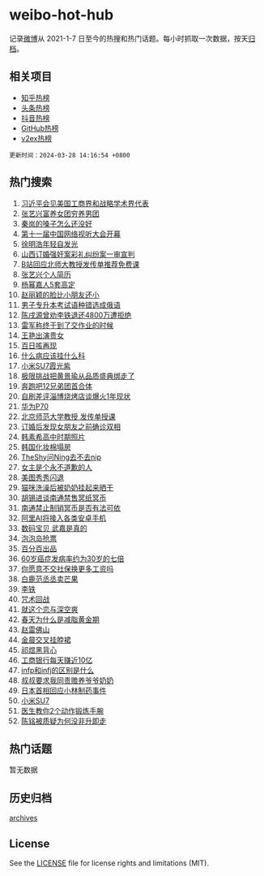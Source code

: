 # weibo-hot-hub

记录[微博](https://www.weibo.com)从 2021-1-7 日至今的热搜和热门话题。每小时抓取一次数据，按天[归档](archives)。

## 相关项目

- [知乎热榜](https://github.com/lonnyzhang423/zhihu-hot-hub)
- [头条热榜](https://github.com/lonnyzhang423/toutiao-hot-hub)
- [抖音热榜](https://github.com/lonnyzhang423/douyin-hot-hub)
- [GitHub热榜](https://github.com/lonnyzhang423/github-hot-hub)
- [v2ex热榜](https://github.com/lonnyzhang423/v2ex-hot-hub)


`更新时间：2024-03-28 14:16:54 +0800`

## 热门搜索

1. [习近平会见美国工商界和战略学术界代表](https://m.weibo.cn/search?containerid=100103type%3D1%26t%3D10%26q%3D%23%E4%B9%A0%E8%BF%91%E5%B9%B3%E4%BC%9A%E8%A7%81%E7%BE%8E%E5%9B%BD%E5%B7%A5%E5%95%86%E7%95%8C%E5%92%8C%E6%88%98%E7%95%A5%E5%AD%A6%E6%9C%AF%E7%95%8C%E4%BB%A3%E8%A1%A8%23&stream_entry_id=51&isnewpage=1&extparam=seat%3D1%26dgr%3D0%26stream_entry_id%3D51%26pos%3D0%26c_type%3D51%26q%3D%2523%25E4%25B9%25A0%25E8%25BF%2591%25E5%25B9%25B3%25E4%25BC%259A%25E8%25A7%2581%25E7%25BE%258E%25E5%259B%25BD%25E5%25B7%25A5%25E5%2595%2586%25E7%2595%258C%25E5%2592%258C%25E6%2588%2598%25E7%2595%25A5%25E5%25AD%25A6%25E6%259C%25AF%25E7%2595%258C%25E4%25BB%25A3%25E8%25A1%25A8%2523%26cate%3D10103%26filter_type%3Drealtimehot%26display_time%3D1711606613%26pre_seqid%3D17116066138320425862)
1. [张艺兴富养女团穷养男团](https://m.weibo.cn/search?containerid=100103type%3D1%26t%3D10%26q%3D%23%E5%BC%A0%E8%89%BA%E5%85%B4%E5%AF%8C%E5%85%BB%E5%A5%B3%E5%9B%A2%E7%A9%B7%E5%85%BB%E7%94%B7%E5%9B%A2%23&stream_entry_id=31&isnewpage=1&extparam=seat%3D1%26band_rank%3D1%26pos%3D0%26cate%3D5001%26lcate%3D5001%26stream_entry_id%3D31%26c_type%3D31%26filter_type%3Drealtimehot%26q%3D%2523%25E5%25BC%25A0%25E8%2589%25BA%25E5%2585%25B4%25E5%25AF%258C%25E5%2585%25BB%25E5%25A5%25B3%25E5%259B%25A2%25E7%25A9%25B7%25E5%2585%25BB%25E7%2594%25B7%25E5%259B%25A2%2523%26flag%3D1%26dgr%3D0%26realpos%3D1%26display_time%3D1711606613%26pre_seqid%3D17116066138320425862)
1. [秦岚的嗓子怎么还没好](https://m.weibo.cn/search?containerid=100103type%3D1%26t%3D10%26q%3D%23%E7%A7%A6%E5%B2%9A%E7%9A%84%E5%97%93%E5%AD%90%E6%80%8E%E4%B9%88%E8%BF%98%E6%B2%A1%E5%A5%BD%23&stream_entry_id=31&isnewpage=1&extparam=seat%3D1%26band_rank%3D2%26pos%3D1%26cate%3D5001%26lcate%3D5001%26stream_entry_id%3D31%26c_type%3D31%26filter_type%3Drealtimehot%26q%3D%2523%25E7%25A7%25A6%25E5%25B2%259A%25E7%259A%2584%25E5%2597%2593%25E5%25AD%2590%25E6%2580%258E%25E4%25B9%2588%25E8%25BF%2598%25E6%25B2%25A1%25E5%25A5%25BD%2523%26flag%3D2%26dgr%3D0%26realpos%3D2%26display_time%3D1711606613%26pre_seqid%3D17116066138320425862)
1. [第十一届中国网络视听大会开幕](https://m.weibo.cn/search?containerid=100103type%3D1%26t%3D10%26q%3D%23%E7%AC%AC%E5%8D%81%E4%B8%80%E5%B1%8A%E4%B8%AD%E5%9B%BD%E7%BD%91%E7%BB%9C%E8%A7%86%E5%90%AC%E5%A4%A7%E4%BC%9A%E5%BC%80%E5%B9%95%23&stream_entry_id=31&isnewpage=1&extparam=seat%3D1%26band_rank%3D3%26pos%3D2%26cate%3D5001%26lcate%3D5001%26stream_entry_id%3D31%26c_type%3D31%26filter_type%3Drealtimehot%26q%3D%2523%25E7%25AC%25AC%25E5%258D%2581%25E4%25B8%2580%25E5%25B1%258A%25E4%25B8%25AD%25E5%259B%25BD%25E7%25BD%2591%25E7%25BB%259C%25E8%25A7%2586%25E5%2590%25AC%25E5%25A4%25A7%25E4%25BC%259A%25E5%25BC%2580%25E5%25B9%2595%2523%26flag%3D0%26dgr%3D0%26realpos%3D3%26display_time%3D1711606613%26pre_seqid%3D17116066138320425862)
1. [徐明浩年轻自发光](https://m.weibo.cn/search?containerid=100103type%3D1%26t%3D10%26q%3D%23%E5%BE%90%E6%98%8E%E6%B5%A9%E5%B9%B4%E8%BD%BB%E8%87%AA%E5%8F%91%E5%85%89%23&stream_entry_id=31&isnewpage=1&extparam=seat%3D1%26band_rank%3D4%26pos%3D3%26is_ad_pos%3D1%26cate%3D5001%26lcate%3D5001%26topic_ad%3D1%26c_type%3D31%26filter_type%3Drealtimehot%26q%3D%2523%25E5%25BE%2590%25E6%2598%258E%25E6%25B5%25A9%25E5%25B9%25B4%25E8%25BD%25BB%25E8%2587%25AA%25E5%258F%2591%25E5%2585%2589%2523%26stream_entry_id%3D31%26dgr%3D0%26adid%3D229461%26display_time%3D1711606613%26pre_seqid%3D17116066138320425862)
1. [山西订婚强奸案彩礼纠纷案一审宣判](https://m.weibo.cn/search?containerid=100103type%3D1%26t%3D10%26q%3D%23%E5%B1%B1%E8%A5%BF%E8%AE%A2%E5%A9%9A%E5%BC%BA%E5%A5%B8%E6%A1%88%E5%BD%A9%E7%A4%BC%E7%BA%A0%E7%BA%B7%E6%A1%88%E4%B8%80%E5%AE%A1%E5%AE%A3%E5%88%A4%23&stream_entry_id=31&isnewpage=1&extparam=seat%3D1%26band_rank%3D4%26pos%3D4%26cate%3D5001%26lcate%3D5001%26stream_entry_id%3D31%26c_type%3D31%26filter_type%3Drealtimehot%26q%3D%2523%25E5%25B1%25B1%25E8%25A5%25BF%25E8%25AE%25A2%25E5%25A9%259A%25E5%25BC%25BA%25E5%25A5%25B8%25E6%25A1%2588%25E5%25BD%25A9%25E7%25A4%25BC%25E7%25BA%25A0%25E7%25BA%25B7%25E6%25A1%2588%25E4%25B8%2580%25E5%25AE%25A1%25E5%25AE%25A3%25E5%2588%25A4%2523%26flag%3D1%26dgr%3D0%26realpos%3D4%26display_time%3D1711606613%26pre_seqid%3D17116066138320425862)
1. [B站回应北师大教授发传单推荐免费课](https://m.weibo.cn/search?containerid=100103type%3D1%26t%3D10%26q%3D%23B%E7%AB%99%E5%9B%9E%E5%BA%94%E5%8C%97%E5%B8%88%E5%A4%A7%E6%95%99%E6%8E%88%E5%8F%91%E4%BC%A0%E5%8D%95%E6%8E%A8%E8%8D%90%E5%85%8D%E8%B4%B9%E8%AF%BE%23&stream_entry_id=31&isnewpage=1&extparam=seat%3D1%26band_rank%3D5%26pos%3D5%26cate%3D5001%26lcate%3D5001%26stream_entry_id%3D31%26c_type%3D31%26filter_type%3Drealtimehot%26q%3D%2523B%25E7%25AB%2599%25E5%259B%259E%25E5%25BA%2594%25E5%258C%2597%25E5%25B8%2588%25E5%25A4%25A7%25E6%2595%2599%25E6%258E%2588%25E5%258F%2591%25E4%25BC%25A0%25E5%258D%2595%25E6%258E%25A8%25E8%258D%2590%25E5%2585%258D%25E8%25B4%25B9%25E8%25AF%25BE%2523%26flag%3D1%26dgr%3D0%26realpos%3D5%26display_time%3D1711606613%26pre_seqid%3D17116066138320425862)
1. [张艺兴个人简历](https://m.weibo.cn/search?containerid=100103type%3D1%26t%3D10%26q%3D%23%E5%BC%A0%E8%89%BA%E5%85%B4%E4%B8%AA%E4%BA%BA%E7%AE%80%E5%8E%86%23&stream_entry_id=31&isnewpage=1&extparam=seat%3D1%26band_rank%3D6%26pos%3D6%26cate%3D5001%26lcate%3D5001%26stream_entry_id%3D31%26c_type%3D31%26filter_type%3Drealtimehot%26q%3D%2523%25E5%25BC%25A0%25E8%2589%25BA%25E5%2585%25B4%25E4%25B8%25AA%25E4%25BA%25BA%25E7%25AE%2580%25E5%258E%2586%2523%26flag%3D1%26dgr%3D0%26realpos%3D6%26display_time%3D1711606613%26pre_seqid%3D17116066138320425862)
1. [杨幂嘉人5套高定](https://m.weibo.cn/search?containerid=100103type%3D1%26t%3D10%26q%3D%23%E6%9D%A8%E5%B9%82%E5%98%89%E4%BA%BA5%E5%A5%97%E9%AB%98%E5%AE%9A%23&stream_entry_id=31&isnewpage=1&extparam=seat%3D1%26band_rank%3D7%26pos%3D7%26cate%3D5001%26lcate%3D5001%26stream_entry_id%3D31%26c_type%3D31%26filter_type%3Drealtimehot%26q%3D%2523%25E6%259D%25A8%25E5%25B9%2582%25E5%2598%2589%25E4%25BA%25BA5%25E5%25A5%2597%25E9%25AB%2598%25E5%25AE%259A%2523%26flag%3D1%26dgr%3D0%26realpos%3D7%26display_time%3D1711606613%26pre_seqid%3D17116066138320425862)
1. [赵丽颖的脸比小朋友还小](https://m.weibo.cn/search?containerid=100103type%3D1%26t%3D10%26q%3D%23%E8%B5%B5%E4%B8%BD%E9%A2%96%E7%9A%84%E8%84%B8%E6%AF%94%E5%B0%8F%E6%9C%8B%E5%8F%8B%E8%BF%98%E5%B0%8F%23&stream_entry_id=31&isnewpage=1&extparam=seat%3D1%26band_rank%3D8%26pos%3D8%26cate%3D5001%26lcate%3D5001%26stream_entry_id%3D31%26c_type%3D31%26filter_type%3Drealtimehot%26q%3D%2523%25E8%25B5%25B5%25E4%25B8%25BD%25E9%25A2%2596%25E7%259A%2584%25E8%2584%25B8%25E6%25AF%2594%25E5%25B0%258F%25E6%259C%258B%25E5%258F%258B%25E8%25BF%2598%25E5%25B0%258F%2523%26flag%3D2%26dgr%3D0%26realpos%3D8%26display_time%3D1711606613%26pre_seqid%3D17116066138320425862)
1. [男子专升本考试语种错选成俄语](https://m.weibo.cn/search?containerid=100103type%3D1%26t%3D10%26q%3D%23%E7%94%B7%E5%AD%90%E4%B8%93%E5%8D%87%E6%9C%AC%E8%80%83%E8%AF%95%E8%AF%AD%E7%A7%8D%E9%94%99%E9%80%89%E6%88%90%E4%BF%84%E8%AF%AD%23&stream_entry_id=31&isnewpage=1&extparam=seat%3D1%26band_rank%3D9%26pos%3D9%26cate%3D5001%26lcate%3D5001%26stream_entry_id%3D31%26c_type%3D31%26filter_type%3Drealtimehot%26q%3D%2523%25E7%2594%25B7%25E5%25AD%2590%25E4%25B8%2593%25E5%258D%2587%25E6%259C%25AC%25E8%2580%2583%25E8%25AF%2595%25E8%25AF%25AD%25E7%25A7%258D%25E9%2594%2599%25E9%2580%2589%25E6%2588%2590%25E4%25BF%2584%25E8%25AF%25AD%2523%26flag%3D0%26dgr%3D0%26realpos%3D9%26display_time%3D1711606613%26pre_seqid%3D17116066138320425862)
1. [陈戌源曾劝李铁退还4800万遭拒绝](https://m.weibo.cn/search?containerid=100103type%3D1%26t%3D10%26q%3D%23%E9%99%88%E6%88%8C%E6%BA%90%E6%9B%BE%E5%8A%9D%E6%9D%8E%E9%93%81%E9%80%80%E8%BF%984800%E4%B8%87%E9%81%AD%E6%8B%92%E7%BB%9D%23&stream_entry_id=31&isnewpage=1&extparam=seat%3D1%26band_rank%3D10%26pos%3D10%26cate%3D5001%26lcate%3D5001%26stream_entry_id%3D31%26c_type%3D31%26filter_type%3Drealtimehot%26q%3D%2523%25E9%2599%2588%25E6%2588%258C%25E6%25BA%2590%25E6%259B%25BE%25E5%258A%259D%25E6%259D%258E%25E9%2593%2581%25E9%2580%2580%25E8%25BF%25984800%25E4%25B8%2587%25E9%2581%25AD%25E6%258B%2592%25E7%25BB%259D%2523%26flag%3D0%26dgr%3D0%26realpos%3D10%26display_time%3D1711606613%26pre_seqid%3D17116066138320425862)
1. [雷军称终于到了交作业的时候](https://m.weibo.cn/search?containerid=100103type%3D1%26t%3D10%26q%3D%23%E9%9B%B7%E5%86%9B%E7%A7%B0%E7%BB%88%E4%BA%8E%E5%88%B0%E4%BA%86%E4%BA%A4%E4%BD%9C%E4%B8%9A%E7%9A%84%E6%97%B6%E5%80%99%23&stream_entry_id=31&isnewpage=1&extparam=seat%3D1%26band_rank%3D11%26pos%3D11%26cate%3D5001%26lcate%3D5001%26stream_entry_id%3D31%26c_type%3D31%26filter_type%3Drealtimehot%26q%3D%2523%25E9%259B%25B7%25E5%2586%259B%25E7%25A7%25B0%25E7%25BB%2588%25E4%25BA%258E%25E5%2588%25B0%25E4%25BA%2586%25E4%25BA%25A4%25E4%25BD%259C%25E4%25B8%259A%25E7%259A%2584%25E6%2597%25B6%25E5%2580%2599%2523%26flag%3D1%26dgr%3D0%26realpos%3D11%26display_time%3D1711606613%26pre_seqid%3D17116066138320425862)
1. [王艳出演贵女](https://m.weibo.cn/search?containerid=100103type%3D1%26t%3D10%26q%3D%23%E7%8E%8B%E8%89%B3%E5%87%BA%E6%BC%94%E8%B4%B5%E5%A5%B3%23&stream_entry_id=31&isnewpage=1&extparam=seat%3D1%26band_rank%3D12%26pos%3D12%26cate%3D5001%26lcate%3D5001%26stream_entry_id%3D31%26c_type%3D31%26filter_type%3Drealtimehot%26q%3D%2523%25E7%258E%258B%25E8%2589%25B3%25E5%2587%25BA%25E6%25BC%2594%25E8%25B4%25B5%25E5%25A5%25B3%2523%26flag%3D1%26dgr%3D0%26realpos%3D12%26display_time%3D1711606613%26pre_seqid%3D17116066138320425862)
1. [百日咳再现](https://m.weibo.cn/search?containerid=100103type%3D1%26t%3D10%26q%3D%23%E7%99%BE%E6%97%A5%E5%92%B3%E5%86%8D%E7%8E%B0%23&stream_entry_id=31&isnewpage=1&extparam=seat%3D1%26band_rank%3D13%26pos%3D13%26cate%3D5001%26lcate%3D5001%26stream_entry_id%3D31%26c_type%3D31%26filter_type%3Drealtimehot%26q%3D%2523%25E7%2599%25BE%25E6%2597%25A5%25E5%2592%25B3%25E5%2586%258D%25E7%258E%25B0%2523%26flag%3D1%26dgr%3D0%26realpos%3D13%26display_time%3D1711606613%26pre_seqid%3D17116066138320425862)
1. [什么病应该挂什么科](https://m.weibo.cn/search?containerid=100103type%3D1%26t%3D10%26q%3D%E4%BB%80%E4%B9%88%E7%97%85%E5%BA%94%E8%AF%A5%E6%8C%82%E4%BB%80%E4%B9%88%E7%A7%91&stream_entry_id=31&isnewpage=1&extparam=seat%3D1%26band_rank%3D14%26pos%3D14%26cate%3D5001%26lcate%3D5001%26stream_entry_id%3D31%26c_type%3D31%26filter_type%3Drealtimehot%26q%3D%25E4%25BB%2580%25E4%25B9%2588%25E7%2597%2585%25E5%25BA%2594%25E8%25AF%25A5%25E6%258C%2582%25E4%25BB%2580%25E4%25B9%2588%25E7%25A7%2591%26flag%3D1%26dgr%3D0%26realpos%3D14%26display_time%3D1711606613%26pre_seqid%3D17116066138320425862)
1. [小米SU7霞光紫](https://m.weibo.cn/search?containerid=100103type%3D1%26t%3D10%26q%3D%23%E5%B0%8F%E7%B1%B3SU7%E9%9C%9E%E5%85%89%E7%B4%AB%23&stream_entry_id=31&isnewpage=1&extparam=seat%3D1%26band_rank%3D15%26pos%3D15%26cate%3D5001%26lcate%3D5001%26stream_entry_id%3D31%26c_type%3D31%26filter_type%3Drealtimehot%26q%3D%2523%25E5%25B0%258F%25E7%25B1%25B3SU7%25E9%259C%259E%25E5%2585%2589%25E7%25B4%25AB%2523%26flag%3D1%26dgr%3D0%26realpos%3D15%26display_time%3D1711606613%26pre_seqid%3D17116066138320425862)
1. [极限挑战把黄景瑜从品质盛典绑走了](https://m.weibo.cn/search?containerid=100103type%3D1%26t%3D10%26q%3D%23%E6%9E%81%E9%99%90%E6%8C%91%E6%88%98%E6%8A%8A%E9%BB%84%E6%99%AF%E7%91%9C%E4%BB%8E%E5%93%81%E8%B4%A8%E7%9B%9B%E5%85%B8%E7%BB%91%E8%B5%B0%E4%BA%86%23&stream_entry_id=31&isnewpage=1&extparam=seat%3D1%26band_rank%3D16%26pos%3D16%26cate%3D5001%26lcate%3D5001%26stream_entry_id%3D31%26c_type%3D31%26filter_type%3Drealtimehot%26q%3D%2523%25E6%259E%2581%25E9%2599%2590%25E6%258C%2591%25E6%2588%2598%25E6%258A%258A%25E9%25BB%2584%25E6%2599%25AF%25E7%2591%259C%25E4%25BB%258E%25E5%2593%2581%25E8%25B4%25A8%25E7%259B%259B%25E5%2585%25B8%25E7%25BB%2591%25E8%25B5%25B0%25E4%25BA%2586%2523%26flag%3D0%26dgr%3D0%26realpos%3D16%26display_time%3D1711606613%26pre_seqid%3D17116066138320425862)
1. [奔跑吧12兄弟团首合体](https://m.weibo.cn/search?containerid=100103type%3D1%26t%3D10%26q%3D%23%E5%A5%94%E8%B7%91%E5%90%A712%E5%85%84%E5%BC%9F%E5%9B%A2%E9%A6%96%E5%90%88%E4%BD%93%23&stream_entry_id=31&isnewpage=1&extparam=seat%3D1%26band_rank%3D17%26pos%3D17%26cate%3D5001%26lcate%3D5001%26stream_entry_id%3D31%26c_type%3D31%26filter_type%3Drealtimehot%26q%3D%2523%25E5%25A5%2594%25E8%25B7%2591%25E5%2590%25A712%25E5%2585%2584%25E5%25BC%259F%25E5%259B%25A2%25E9%25A6%2596%25E5%2590%2588%25E4%25BD%2593%2523%26flag%3D0%26dgr%3D0%26realpos%3D17%26display_time%3D1711606613%26pre_seqid%3D17116066138320425862)
1. [自刷差评淄博烧烤店谈爆火1年现状](https://m.weibo.cn/search?containerid=100103type%3D1%26t%3D10%26q%3D%23%E8%87%AA%E5%88%B7%E5%B7%AE%E8%AF%84%E6%B7%84%E5%8D%9A%E7%83%A7%E7%83%A4%E5%BA%97%E8%B0%88%E7%88%86%E7%81%AB1%E5%B9%B4%E7%8E%B0%E7%8A%B6%23&stream_entry_id=31&isnewpage=1&extparam=seat%3D1%26band_rank%3D18%26pos%3D18%26cate%3D5001%26lcate%3D5001%26stream_entry_id%3D31%26c_type%3D31%26filter_type%3Drealtimehot%26q%3D%2523%25E8%2587%25AA%25E5%2588%25B7%25E5%25B7%25AE%25E8%25AF%2584%25E6%25B7%2584%25E5%258D%259A%25E7%2583%25A7%25E7%2583%25A4%25E5%25BA%2597%25E8%25B0%2588%25E7%2588%2586%25E7%2581%25AB1%25E5%25B9%25B4%25E7%258E%25B0%25E7%258A%25B6%2523%26flag%3D2%26dgr%3D0%26realpos%3D18%26display_time%3D1711606613%26pre_seqid%3D17116066138320425862)
1. [华为P70](https://m.weibo.cn/search?containerid=100103type%3D1%26t%3D10%26q%3D%E5%8D%8E%E4%B8%BAP70&stream_entry_id=31&isnewpage=1&extparam=seat%3D1%26band_rank%3D19%26pos%3D19%26cate%3D5001%26lcate%3D5001%26stream_entry_id%3D31%26c_type%3D31%26filter_type%3Drealtimehot%26q%3D%25E5%258D%258E%25E4%25B8%25BAP70%26flag%3D0%26dgr%3D0%26realpos%3D19%26display_time%3D1711606613%26pre_seqid%3D17116066138320425862)
1. [北京师范大学教授 发传单授课](https://m.weibo.cn/search?containerid=100103type%3D1%26t%3D10%26q%3D%E5%8C%97%E4%BA%AC%E5%B8%88%E8%8C%83%E5%A4%A7%E5%AD%A6%E6%95%99%E6%8E%88+%E5%8F%91%E4%BC%A0%E5%8D%95%E6%8E%88%E8%AF%BE&stream_entry_id=31&isnewpage=1&extparam=seat%3D1%26band_rank%3D20%26pos%3D20%26cate%3D5001%26lcate%3D5001%26stream_entry_id%3D31%26c_type%3D31%26filter_type%3Drealtimehot%26q%3D%25E5%258C%2597%25E4%25BA%25AC%25E5%25B8%2588%25E8%258C%2583%25E5%25A4%25A7%25E5%25AD%25A6%25E6%2595%2599%25E6%258E%2588%2520%25E5%258F%2591%25E4%25BC%25A0%25E5%258D%2595%25E6%258E%2588%25E8%25AF%25BE%26flag%3D1%26dgr%3D0%26realpos%3D20%26display_time%3D1711606613%26pre_seqid%3D17116066138320425862)
1. [订婚后发现女朋友之前确诊双相](https://m.weibo.cn/search?containerid=100103type%3D1%26t%3D10%26q%3D%23%E8%AE%A2%E5%A9%9A%E5%90%8E%E5%8F%91%E7%8E%B0%E5%A5%B3%E6%9C%8B%E5%8F%8B%E4%B9%8B%E5%89%8D%E7%A1%AE%E8%AF%8A%E5%8F%8C%E7%9B%B8%23&stream_entry_id=31&isnewpage=1&extparam=seat%3D1%26band_rank%3D21%26pos%3D21%26cate%3D5001%26lcate%3D5001%26stream_entry_id%3D31%26c_type%3D31%26filter_type%3Drealtimehot%26q%3D%2523%25E8%25AE%25A2%25E5%25A9%259A%25E5%2590%258E%25E5%258F%2591%25E7%258E%25B0%25E5%25A5%25B3%25E6%259C%258B%25E5%258F%258B%25E4%25B9%258B%25E5%2589%258D%25E7%25A1%25AE%25E8%25AF%258A%25E5%258F%258C%25E7%259B%25B8%2523%26flag%3D0%26dgr%3D0%26realpos%3D21%26display_time%3D1711606613%26pre_seqid%3D17116066138320425862)
1. [韩素希高中时期照片](https://m.weibo.cn/search?containerid=100103type%3D1%26t%3D10%26q%3D%23%E9%9F%A9%E7%B4%A0%E5%B8%8C%E9%AB%98%E4%B8%AD%E6%97%B6%E6%9C%9F%E7%85%A7%E7%89%87%23&stream_entry_id=31&isnewpage=1&extparam=seat%3D1%26band_rank%3D22%26pos%3D22%26cate%3D5001%26lcate%3D5001%26stream_entry_id%3D31%26c_type%3D31%26filter_type%3Drealtimehot%26q%3D%2523%25E9%259F%25A9%25E7%25B4%25A0%25E5%25B8%258C%25E9%25AB%2598%25E4%25B8%25AD%25E6%2597%25B6%25E6%259C%259F%25E7%2585%25A7%25E7%2589%2587%2523%26flag%3D2%26dgr%3D0%26realpos%3D22%26display_time%3D1711606613%26pre_seqid%3D17116066138320425862)
1. [韩国化妆棉塌房](https://m.weibo.cn/search?containerid=100103type%3D1%26t%3D10%26q%3D%23%E9%9F%A9%E5%9B%BD%E5%8C%96%E5%A6%86%E6%A3%89%E5%A1%8C%E6%88%BF%23&stream_entry_id=31&isnewpage=1&extparam=seat%3D1%26band_rank%3D23%26pos%3D23%26cate%3D5001%26lcate%3D5001%26stream_entry_id%3D31%26c_type%3D31%26filter_type%3Drealtimehot%26q%3D%2523%25E9%259F%25A9%25E5%259B%25BD%25E5%258C%2596%25E5%25A6%2586%25E6%25A3%2589%25E5%25A1%258C%25E6%2588%25BF%2523%26flag%3D1%26dgr%3D0%26realpos%3D23%26display_time%3D1711606613%26pre_seqid%3D17116066138320425862)
1. [TheShy问Ning去不去nip](https://m.weibo.cn/search?containerid=100103type%3D1%26t%3D10%26q%3D%23TheShy%E9%97%AENing%E5%8E%BB%E4%B8%8D%E5%8E%BBnip%23&stream_entry_id=31&isnewpage=1&extparam=seat%3D1%26band_rank%3D24%26pos%3D24%26cate%3D5001%26lcate%3D5001%26stream_entry_id%3D31%26c_type%3D31%26filter_type%3Drealtimehot%26q%3D%2523TheShy%25E9%2597%25AENing%25E5%258E%25BB%25E4%25B8%258D%25E5%258E%25BBnip%2523%26flag%3D1%26dgr%3D0%26realpos%3D24%26display_time%3D1711606613%26pre_seqid%3D17116066138320425862)
1. [女主是个永不道歉的人](https://m.weibo.cn/search?containerid=100103type%3D1%26t%3D10%26q%3D%E5%A5%B3%E4%B8%BB%E6%98%AF%E4%B8%AA%E6%B0%B8%E4%B8%8D%E9%81%93%E6%AD%89%E7%9A%84%E4%BA%BA&stream_entry_id=31&isnewpage=1&extparam=seat%3D1%26band_rank%3D25%26pos%3D25%26cate%3D5001%26lcate%3D5001%26stream_entry_id%3D31%26c_type%3D31%26filter_type%3Drealtimehot%26q%3D%25E5%25A5%25B3%25E4%25B8%25BB%25E6%2598%25AF%25E4%25B8%25AA%25E6%25B0%25B8%25E4%25B8%258D%25E9%2581%2593%25E6%25AD%2589%25E7%259A%2584%25E4%25BA%25BA%26flag%3D2%26dgr%3D0%26realpos%3D25%26display_time%3D1711606613%26pre_seqid%3D17116066138320425862)
1. [美图秀秀闪退](https://m.weibo.cn/search?containerid=100103type%3D1%26t%3D10%26q%3D%E7%BE%8E%E5%9B%BE%E7%A7%80%E7%A7%80%E9%97%AA%E9%80%80&stream_entry_id=31&isnewpage=1&extparam=seat%3D1%26band_rank%3D26%26pos%3D26%26cate%3D5001%26lcate%3D5001%26stream_entry_id%3D31%26c_type%3D31%26filter_type%3Drealtimehot%26q%3D%25E7%25BE%258E%25E5%259B%25BE%25E7%25A7%2580%25E7%25A7%2580%25E9%2597%25AA%25E9%2580%2580%26flag%3D1%26dgr%3D0%26realpos%3D26%26display_time%3D1711606613%26pre_seqid%3D17116066138320425862)
1. [猫咪洗澡后被奶奶挂起来晒干](https://m.weibo.cn/search?containerid=100103type%3D1%26t%3D10%26q%3D%23%E7%8C%AB%E5%92%AA%E6%B4%97%E6%BE%A1%E5%90%8E%E8%A2%AB%E5%A5%B6%E5%A5%B6%E6%8C%82%E8%B5%B7%E6%9D%A5%E6%99%92%E5%B9%B2%23&stream_entry_id=31&isnewpage=1&extparam=seat%3D1%26band_rank%3D27%26pos%3D27%26cate%3D5001%26lcate%3D5001%26stream_entry_id%3D31%26c_type%3D31%26filter_type%3Drealtimehot%26q%3D%2523%25E7%258C%25AB%25E5%2592%25AA%25E6%25B4%2597%25E6%25BE%25A1%25E5%2590%258E%25E8%25A2%25AB%25E5%25A5%25B6%25E5%25A5%25B6%25E6%258C%2582%25E8%25B5%25B7%25E6%259D%25A5%25E6%2599%2592%25E5%25B9%25B2%2523%26flag%3D0%26dgr%3D0%26realpos%3D27%26display_time%3D1711606613%26pre_seqid%3D17116066138320425862)
1. [胡锡进谈南通禁售冥纸冥币](https://m.weibo.cn/search?containerid=100103type%3D1%26t%3D10%26q%3D%23%E8%83%A1%E9%94%A1%E8%BF%9B%E8%B0%88%E5%8D%97%E9%80%9A%E7%A6%81%E5%94%AE%E5%86%A5%E7%BA%B8%E5%86%A5%E5%B8%81%23&stream_entry_id=31&isnewpage=1&extparam=seat%3D1%26band_rank%3D28%26pos%3D28%26cate%3D5001%26lcate%3D5001%26stream_entry_id%3D31%26c_type%3D31%26filter_type%3Drealtimehot%26q%3D%2523%25E8%2583%25A1%25E9%2594%25A1%25E8%25BF%259B%25E8%25B0%2588%25E5%258D%2597%25E9%2580%259A%25E7%25A6%2581%25E5%2594%25AE%25E5%2586%25A5%25E7%25BA%25B8%25E5%2586%25A5%25E5%25B8%2581%2523%26flag%3D0%26dgr%3D0%26realpos%3D28%26display_time%3D1711606613%26pre_seqid%3D17116066138320425862)
1. [南通禁止制销冥币是否有法可依](https://m.weibo.cn/search?containerid=100103type%3D1%26t%3D10%26q%3D%23%E5%8D%97%E9%80%9A%E7%A6%81%E6%AD%A2%E5%88%B6%E9%94%80%E5%86%A5%E5%B8%81%E6%98%AF%E5%90%A6%E6%9C%89%E6%B3%95%E5%8F%AF%E4%BE%9D%23&stream_entry_id=31&isnewpage=1&extparam=seat%3D1%26band_rank%3D29%26pos%3D29%26cate%3D5001%26lcate%3D5001%26stream_entry_id%3D31%26c_type%3D31%26filter_type%3Drealtimehot%26q%3D%2523%25E5%258D%2597%25E9%2580%259A%25E7%25A6%2581%25E6%25AD%25A2%25E5%2588%25B6%25E9%2594%2580%25E5%2586%25A5%25E5%25B8%2581%25E6%2598%25AF%25E5%2590%25A6%25E6%259C%2589%25E6%25B3%2595%25E5%258F%25AF%25E4%25BE%259D%2523%26flag%3D1%26dgr%3D0%26realpos%3D29%26display_time%3D1711606613%26pre_seqid%3D17116066138320425862)
1. [阿里AI将接入各类安卓手机](https://m.weibo.cn/search?containerid=100103type%3D1%26t%3D10%26q%3D%23%E9%98%BF%E9%87%8CAI%E5%B0%86%E6%8E%A5%E5%85%A5%E5%90%84%E7%B1%BB%E5%AE%89%E5%8D%93%E6%89%8B%E6%9C%BA%23&stream_entry_id=31&isnewpage=1&extparam=seat%3D1%26band_rank%3D30%26pos%3D30%26cate%3D5001%26stream_entry_id%3D31%26lcate%3D5001%26realpos%3D30%26c_type%3D31%26filter_type%3Drealtimehot%26q%3D%2523%25E9%2598%25BF%25E9%2587%258CAI%25E5%25B0%2586%25E6%258E%25A5%25E5%2585%25A5%25E5%2590%2584%25E7%25B1%25BB%25E5%25AE%2589%25E5%258D%2593%25E6%2589%258B%25E6%259C%25BA%2523%26flag%3D0%26dgr%3D0%26adid%3D229509%26display_time%3D1711606613%26pre_seqid%3D17116066138320425862)
1. [数码宝贝 武嘉是真的](https://m.weibo.cn/search?containerid=100103type%3D1%26t%3D10%26q%3D%E6%95%B0%E7%A0%81%E5%AE%9D%E8%B4%9D+%E6%AD%A6%E5%98%89%E6%98%AF%E7%9C%9F%E7%9A%84&stream_entry_id=31&isnewpage=1&extparam=seat%3D1%26band_rank%3D31%26pos%3D31%26cate%3D5001%26lcate%3D5001%26stream_entry_id%3D31%26c_type%3D31%26filter_type%3Drealtimehot%26q%3D%25E6%2595%25B0%25E7%25A0%2581%25E5%25AE%259D%25E8%25B4%259D%2520%25E6%25AD%25A6%25E5%2598%2589%25E6%2598%25AF%25E7%259C%259F%25E7%259A%2584%26flag%3D1%26dgr%3D0%26realpos%3D31%26display_time%3D1711606613%26pre_seqid%3D17116066138320425862)
1. [泡泡岛抢票](https://m.weibo.cn/search?containerid=100103type%3D1%26t%3D10%26q%3D%E6%B3%A1%E6%B3%A1%E5%B2%9B%E6%8A%A2%E7%A5%A8&stream_entry_id=31&isnewpage=1&extparam=seat%3D1%26band_rank%3D32%26pos%3D32%26cate%3D5001%26lcate%3D5001%26stream_entry_id%3D31%26c_type%3D31%26filter_type%3Drealtimehot%26q%3D%25E6%25B3%25A1%25E6%25B3%25A1%25E5%25B2%259B%25E6%258A%25A2%25E7%25A5%25A8%26flag%3D1%26dgr%3D0%26realpos%3D32%26display_time%3D1711606613%26pre_seqid%3D17116066138320425862)
1. [百分百出品](https://m.weibo.cn/search?containerid=100103type%3D1%26t%3D10%26q%3D%E7%99%BE%E5%88%86%E7%99%BE%E5%87%BA%E5%93%81&stream_entry_id=31&isnewpage=1&extparam=seat%3D1%26band_rank%3D33%26pos%3D33%26cate%3D5001%26lcate%3D5001%26stream_entry_id%3D31%26c_type%3D31%26filter_type%3Drealtimehot%26q%3D%25E7%2599%25BE%25E5%2588%2586%25E7%2599%25BE%25E5%2587%25BA%25E5%2593%2581%26flag%3D1%26dgr%3D0%26realpos%3D33%26display_time%3D1711606613%26pre_seqid%3D17116066138320425862)
1. [60岁癌症发病率约为30岁的七倍](https://m.weibo.cn/search?containerid=100103type%3D1%26t%3D10%26q%3D%2360%E5%B2%81%E7%99%8C%E7%97%87%E5%8F%91%E7%97%85%E7%8E%87%E7%BA%A6%E4%B8%BA30%E5%B2%81%E7%9A%84%E4%B8%83%E5%80%8D%23&stream_entry_id=31&isnewpage=1&extparam=seat%3D1%26band_rank%3D34%26pos%3D34%26cate%3D5001%26lcate%3D5001%26stream_entry_id%3D31%26c_type%3D31%26filter_type%3Drealtimehot%26q%3D%252360%25E5%25B2%2581%25E7%2599%258C%25E7%2597%2587%25E5%258F%2591%25E7%2597%2585%25E7%258E%2587%25E7%25BA%25A6%25E4%25B8%25BA30%25E5%25B2%2581%25E7%259A%2584%25E4%25B8%2583%25E5%2580%258D%2523%26flag%3D1%26dgr%3D0%26realpos%3D34%26display_time%3D1711606613%26pre_seqid%3D17116066138320425862)
1. [你愿意不交社保换更多工资吗](https://m.weibo.cn/search?containerid=100103type%3D1%26t%3D10%26q%3D%23%E4%BD%A0%E6%84%BF%E6%84%8F%E4%B8%8D%E4%BA%A4%E7%A4%BE%E4%BF%9D%E6%8D%A2%E6%9B%B4%E5%A4%9A%E5%B7%A5%E8%B5%84%E5%90%97%23&stream_entry_id=31&isnewpage=1&extparam=seat%3D1%26band_rank%3D35%26pos%3D35%26cate%3D5001%26lcate%3D5001%26stream_entry_id%3D31%26c_type%3D31%26filter_type%3Drealtimehot%26q%3D%2523%25E4%25BD%25A0%25E6%2584%25BF%25E6%2584%258F%25E4%25B8%258D%25E4%25BA%25A4%25E7%25A4%25BE%25E4%25BF%259D%25E6%258D%25A2%25E6%259B%25B4%25E5%25A4%259A%25E5%25B7%25A5%25E8%25B5%2584%25E5%2590%2597%2523%26flag%3D0%26dgr%3D0%26realpos%3D35%26display_time%3D1711606613%26pre_seqid%3D17116066138320425862)
1. [白鹿范丞丞卖芒果](https://m.weibo.cn/search?containerid=100103type%3D1%26t%3D10%26q%3D%23%E7%99%BD%E9%B9%BF%E8%8C%83%E4%B8%9E%E4%B8%9E%E5%8D%96%E8%8A%92%E6%9E%9C%23&stream_entry_id=31&isnewpage=1&extparam=seat%3D1%26band_rank%3D36%26pos%3D36%26cate%3D5001%26lcate%3D5001%26stream_entry_id%3D31%26c_type%3D31%26filter_type%3Drealtimehot%26q%3D%2523%25E7%2599%25BD%25E9%25B9%25BF%25E8%258C%2583%25E4%25B8%259E%25E4%25B8%259E%25E5%258D%2596%25E8%258A%2592%25E6%259E%259C%2523%26flag%3D1%26dgr%3D0%26realpos%3D36%26display_time%3D1711606613%26pre_seqid%3D17116066138320425862)
1. [李铁](https://m.weibo.cn/search?containerid=100103type%3D1%26t%3D10%26q%3D%E6%9D%8E%E9%93%81&stream_entry_id=31&isnewpage=1&extparam=seat%3D1%26band_rank%3D37%26pos%3D37%26cate%3D5001%26lcate%3D5001%26stream_entry_id%3D31%26c_type%3D31%26filter_type%3Drealtimehot%26q%3D%25E6%259D%258E%25E9%2593%2581%26flag%3D0%26dgr%3D0%26realpos%3D37%26display_time%3D1711606613%26pre_seqid%3D17116066138320425862)
1. [咒术回战](https://m.weibo.cn/search?containerid=100103type%3D1%26t%3D10%26q%3D%E5%92%92%E6%9C%AF%E5%9B%9E%E6%88%98&stream_entry_id=31&isnewpage=1&extparam=seat%3D1%26band_rank%3D38%26pos%3D38%26cate%3D5001%26lcate%3D5001%26stream_entry_id%3D31%26c_type%3D31%26filter_type%3Drealtimehot%26q%3D%25E5%2592%2592%25E6%259C%25AF%25E5%259B%259E%25E6%2588%2598%26flag%3D0%26dgr%3D0%26realpos%3D38%26display_time%3D1711606613%26pre_seqid%3D17116066138320425862)
1. [就这个恋与深空爽](https://m.weibo.cn/search?containerid=100103type%3D1%26t%3D10%26q%3D%E5%B0%B1%E8%BF%99%E4%B8%AA%E6%81%8B%E4%B8%8E%E6%B7%B1%E7%A9%BA%E7%88%BD&stream_entry_id=31&isnewpage=1&extparam=seat%3D1%26band_rank%3D39%26pos%3D39%26cate%3D5001%26lcate%3D5001%26stream_entry_id%3D31%26c_type%3D31%26filter_type%3Drealtimehot%26q%3D%25E5%25B0%25B1%25E8%25BF%2599%25E4%25B8%25AA%25E6%2581%258B%25E4%25B8%258E%25E6%25B7%25B1%25E7%25A9%25BA%25E7%2588%25BD%26flag%3D1%26dgr%3D0%26realpos%3D39%26display_time%3D1711606613%26pre_seqid%3D17116066138320425862)
1. [春天为什么是减脂黄金期](https://m.weibo.cn/search?containerid=100103type%3D1%26t%3D10%26q%3D%23%E6%98%A5%E5%A4%A9%E4%B8%BA%E4%BB%80%E4%B9%88%E6%98%AF%E5%87%8F%E8%84%82%E9%BB%84%E9%87%91%E6%9C%9F%23&stream_entry_id=31&isnewpage=1&extparam=seat%3D1%26band_rank%3D40%26pos%3D40%26cate%3D5001%26lcate%3D5001%26stream_entry_id%3D31%26c_type%3D31%26filter_type%3Drealtimehot%26q%3D%2523%25E6%2598%25A5%25E5%25A4%25A9%25E4%25B8%25BA%25E4%25BB%2580%25E4%25B9%2588%25E6%2598%25AF%25E5%2587%258F%25E8%2584%2582%25E9%25BB%2584%25E9%2587%2591%25E6%259C%259F%2523%26flag%3D1%26dgr%3D0%26realpos%3D40%26display_time%3D1711606613%26pre_seqid%3D17116066138320425862)
1. [赵雷佛山](https://m.weibo.cn/search?containerid=100103type%3D1%26t%3D10%26q%3D%23%E8%B5%B5%E9%9B%B7%E4%BD%9B%E5%B1%B1%23&stream_entry_id=31&isnewpage=1&extparam=seat%3D1%26band_rank%3D41%26pos%3D41%26cate%3D5001%26lcate%3D5001%26stream_entry_id%3D31%26c_type%3D31%26filter_type%3Drealtimehot%26q%3D%2523%25E8%25B5%25B5%25E9%259B%25B7%25E4%25BD%259B%25E5%25B1%25B1%2523%26flag%3D1%26dgr%3D0%26realpos%3D41%26display_time%3D1711606613%26pre_seqid%3D17116066138320425862)
1. [金晨交叉挂脖裙](https://m.weibo.cn/search?containerid=100103type%3D1%26t%3D10%26q%3D%23%E9%87%91%E6%99%A8%E4%BA%A4%E5%8F%89%E6%8C%82%E8%84%96%E8%A3%99%23&stream_entry_id=31&isnewpage=1&extparam=seat%3D1%26band_rank%3D42%26pos%3D42%26cate%3D5001%26lcate%3D5001%26stream_entry_id%3D31%26c_type%3D31%26filter_type%3Drealtimehot%26q%3D%2523%25E9%2587%2591%25E6%2599%25A8%25E4%25BA%25A4%25E5%258F%2589%25E6%258C%2582%25E8%2584%2596%25E8%25A3%2599%2523%26flag%3D1%26dgr%3D0%26realpos%3D42%26display_time%3D1711606613%26pre_seqid%3D17116066138320425862)
1. [祁煜黑背心](https://m.weibo.cn/search?containerid=100103type%3D1%26t%3D10%26q%3D%E7%A5%81%E7%85%9C%E9%BB%91%E8%83%8C%E5%BF%83&stream_entry_id=31&isnewpage=1&extparam=seat%3D1%26band_rank%3D43%26pos%3D43%26cate%3D5001%26lcate%3D5001%26stream_entry_id%3D31%26c_type%3D31%26filter_type%3Drealtimehot%26q%3D%25E7%25A5%2581%25E7%2585%259C%25E9%25BB%2591%25E8%2583%258C%25E5%25BF%2583%26flag%3D1%26dgr%3D0%26realpos%3D43%26display_time%3D1711606613%26pre_seqid%3D17116066138320425862)
1. [工商银行每天赚近10亿](https://m.weibo.cn/search?containerid=100103type%3D1%26t%3D10%26q%3D%23%E5%B7%A5%E5%95%86%E9%93%B6%E8%A1%8C%E6%AF%8F%E5%A4%A9%E8%B5%9A%E8%BF%9110%E4%BA%BF%23&stream_entry_id=31&isnewpage=1&extparam=seat%3D1%26band_rank%3D44%26pos%3D44%26cate%3D5001%26lcate%3D5001%26stream_entry_id%3D31%26c_type%3D31%26filter_type%3Drealtimehot%26q%3D%2523%25E5%25B7%25A5%25E5%2595%2586%25E9%2593%25B6%25E8%25A1%258C%25E6%25AF%258F%25E5%25A4%25A9%25E8%25B5%259A%25E8%25BF%259110%25E4%25BA%25BF%2523%26flag%3D0%26dgr%3D0%26realpos%3D44%26display_time%3D1711606613%26pre_seqid%3D17116066138320425862)
1. [infp和infj的区别是什么](https://m.weibo.cn/search?containerid=100103type%3D1%26t%3D10%26q%3D%23infp%E5%92%8Cinfj%E7%9A%84%E5%8C%BA%E5%88%AB%E6%98%AF%E4%BB%80%E4%B9%88%23&stream_entry_id=31&isnewpage=1&extparam=seat%3D1%26band_rank%3D45%26pos%3D45%26cate%3D5001%26lcate%3D5001%26stream_entry_id%3D31%26c_type%3D31%26filter_type%3Drealtimehot%26q%3D%2523infp%25E5%2592%258Cinfj%25E7%259A%2584%25E5%258C%25BA%25E5%2588%25AB%25E6%2598%25AF%25E4%25BB%2580%25E4%25B9%2588%2523%26flag%3D0%26dgr%3D0%26realpos%3D45%26display_time%3D1711606613%26pre_seqid%3D17116066138320425862)
1. [叔叔要求我同责赡养爷爷奶奶](https://m.weibo.cn/search?containerid=100103type%3D1%26t%3D10%26q%3D%23%E5%8F%94%E5%8F%94%E8%A6%81%E6%B1%82%E6%88%91%E5%90%8C%E8%B4%A3%E8%B5%A1%E5%85%BB%E7%88%B7%E7%88%B7%E5%A5%B6%E5%A5%B6%23&stream_entry_id=31&isnewpage=1&extparam=seat%3D1%26band_rank%3D46%26pos%3D46%26cate%3D5001%26lcate%3D5001%26stream_entry_id%3D31%26c_type%3D31%26filter_type%3Drealtimehot%26q%3D%2523%25E5%258F%2594%25E5%258F%2594%25E8%25A6%2581%25E6%25B1%2582%25E6%2588%2591%25E5%2590%258C%25E8%25B4%25A3%25E8%25B5%25A1%25E5%2585%25BB%25E7%2588%25B7%25E7%2588%25B7%25E5%25A5%25B6%25E5%25A5%25B6%2523%26flag%3D0%26dgr%3D0%26realpos%3D46%26display_time%3D1711606613%26pre_seqid%3D17116066138320425862)
1. [日本首相回应小林制药事件](https://m.weibo.cn/search?containerid=100103type%3D1%26t%3D10%26q%3D%23%E6%97%A5%E6%9C%AC%E9%A6%96%E7%9B%B8%E5%9B%9E%E5%BA%94%E5%B0%8F%E6%9E%97%E5%88%B6%E8%8D%AF%E4%BA%8B%E4%BB%B6%23&stream_entry_id=31&isnewpage=1&extparam=seat%3D1%26band_rank%3D47%26pos%3D47%26cate%3D5001%26lcate%3D5001%26stream_entry_id%3D31%26c_type%3D31%26filter_type%3Drealtimehot%26q%3D%2523%25E6%2597%25A5%25E6%259C%25AC%25E9%25A6%2596%25E7%259B%25B8%25E5%259B%259E%25E5%25BA%2594%25E5%25B0%258F%25E6%259E%2597%25E5%2588%25B6%25E8%258D%25AF%25E4%25BA%258B%25E4%25BB%25B6%2523%26flag%3D0%26dgr%3D0%26realpos%3D47%26display_time%3D1711606613%26pre_seqid%3D17116066138320425862)
1. [小米SU7](https://m.weibo.cn/search?containerid=100103type%3D1%26t%3D10%26q%3D%E5%B0%8F%E7%B1%B3SU7&stream_entry_id=31&isnewpage=1&extparam=seat%3D1%26band_rank%3D48%26pos%3D48%26cate%3D5001%26lcate%3D5001%26stream_entry_id%3D31%26c_type%3D31%26filter_type%3Drealtimehot%26q%3D%25E5%25B0%258F%25E7%25B1%25B3SU7%26flag%3D1%26dgr%3D0%26realpos%3D48%26display_time%3D1711606613%26pre_seqid%3D17116066138320425862)
1. [医生教你2个动作锻炼手腕](https://m.weibo.cn/search?containerid=100103type%3D1%26t%3D10%26q%3D%23%E5%8C%BB%E7%94%9F%E6%95%99%E4%BD%A02%E4%B8%AA%E5%8A%A8%E4%BD%9C%E9%94%BB%E7%82%BC%E6%89%8B%E8%85%95%23&stream_entry_id=31&isnewpage=1&extparam=seat%3D1%26band_rank%3D49%26pos%3D49%26cate%3D5001%26lcate%3D5001%26stream_entry_id%3D31%26c_type%3D31%26filter_type%3Drealtimehot%26q%3D%2523%25E5%258C%25BB%25E7%2594%259F%25E6%2595%2599%25E4%25BD%25A02%25E4%25B8%25AA%25E5%258A%25A8%25E4%25BD%259C%25E9%2594%25BB%25E7%2582%25BC%25E6%2589%258B%25E8%2585%2595%2523%26flag%3D1%26dgr%3D0%26realpos%3D49%26display_time%3D1711606613%26pre_seqid%3D17116066138320425862)
1. [陈铭被质疑为何没非升即走](https://m.weibo.cn/search?containerid=100103type%3D1%26t%3D10%26q%3D%23%E9%99%88%E9%93%AD%E8%A2%AB%E8%B4%A8%E7%96%91%E4%B8%BA%E4%BD%95%E6%B2%A1%E9%9D%9E%E5%8D%87%E5%8D%B3%E8%B5%B0%23&stream_entry_id=31&isnewpage=1&extparam=seat%3D1%26band_rank%3D50%26pos%3D50%26cate%3D5001%26lcate%3D5001%26stream_entry_id%3D31%26c_type%3D31%26filter_type%3Drealtimehot%26q%3D%2523%25E9%2599%2588%25E9%2593%25AD%25E8%25A2%25AB%25E8%25B4%25A8%25E7%2596%2591%25E4%25B8%25BA%25E4%25BD%2595%25E6%25B2%25A1%25E9%259D%259E%25E5%258D%2587%25E5%258D%25B3%25E8%25B5%25B0%2523%26flag%3D0%26dgr%3D0%26realpos%3D50%26display_time%3D1711606613%26pre_seqid%3D17116066138320425862)

## 热门话题

暂无数据

## 历史归档

[archives](archives)

## License

See the [LICENSE](LICENSE) file for license rights and limitations (MIT).
